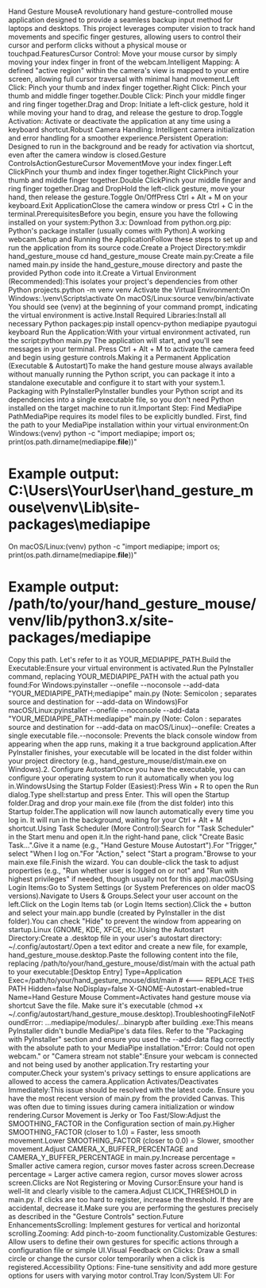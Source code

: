 Hand Gesture MouseA revolutionary hand gesture-controlled mouse application designed to provide a seamless backup input method for laptops and desktops. This project leverages computer vision to track hand movements and specific finger gestures, allowing users to control their cursor and perform clicks without a physical mouse or touchpad.FeaturesCursor Control: Move your mouse cursor by simply moving your index finger in front of the webcam.Intelligent Mapping: A defined "active region" within the camera's view is mapped to your entire screen, allowing full cursor traversal with minimal hand movement.Left Click: Pinch your thumb and index finger together.Right Click: Pinch your thumb and middle finger together.Double Click: Pinch your middle finger and ring finger together.Drag and Drop: Initiate a left-click gesture, hold it while moving your hand to drag, and release the gesture to drop.Toggle Activation: Activate or deactivate the application at any time using a keyboard shortcut.Robust Camera Handling: Intelligent camera initialization and error handling for a smoother experience.Persistent Operation: Designed to run in the background and be ready for activation via shortcut, even after the camera window is closed.Gesture ControlsActionGestureCursor MovementMove your index finger.Left ClickPinch your thumb and index finger together.Right ClickPinch your thumb and middle finger together.Double ClickPinch your middle finger and ring finger together.Drag and DropHold the left-click gesture, move your hand, then release the gesture.Toggle On/OffPress Ctrl + Alt + M on your keyboard.Exit ApplicationClose the camera window or press Ctrl + C in the terminal.PrerequisitesBefore you begin, ensure you have the following installed on your system:Python 3.x: Download from python.org.pip: Python's package installer (usually comes with Python).A working webcam.Setup and Running the ApplicationFollow these steps to set up and run the application from its source code.Create a Project Directory:mkdir hand_gesture_mouse
cd hand_gesture_mouse
Create main.py:Create a file named main.py inside the hand_gesture_mouse directory and paste the provided Python code into it.Create a Virtual Environment (Recommended):This isolates your project's dependencies from other Python projects.python -m venv venv
Activate the Virtual Environment:On Windows:.\venv\Scripts\activate
On macOS/Linux:source venv/bin/activate
You should see (venv) at the beginning of your command prompt, indicating the virtual environment is active.Install Required Libraries:Install all necessary Python packages:pip install opencv-python mediapipe pyautogui keyboard
Run the Application:With your virtual environment activated, run the script:python main.py
The application will start, and you'll see messages in your terminal. Press Ctrl + Alt + M to activate the camera feed and begin using gesture controls.Making it a Permanent Application (Executable & Autostart)To make the hand gesture mouse always available without manually running the Python script, you can package it into a standalone executable and configure it to start with your system.1. Packaging with PyInstallerPyInstaller bundles your Python script and its dependencies into a single executable file, so you don't need Python installed on the target machine to run it.Important Step: Find MediaPipe PathMediaPipe requires its model files to be explicitly bundled. First, find the path to your MediaPipe installation within your virtual environment:On Windows:(venv) python -c "import mediapipe; import os; print(os.path.dirname(mediapipe.__file__))"
# Example output: C:\Users\YourUser\hand_gesture_mouse\venv\Lib\site-packages\mediapipe
On macOS/Linux:(venv) python -c "import mediapipe; import os; print(os.path.dirname(mediapipe.__file__))"
# Example output: /path/to/your/hand_gesture_mouse/venv/lib/python3.x/site-packages/mediapipe
Copy this path. Let's refer to it as YOUR_MEDIAPIPE_PATH.Build the Executable:Ensure your virtual environment is activated.Run the PyInstaller command, replacing YOUR_MEDIAPIPE_PATH with the actual path you found:For Windows:pyinstaller --onefile --noconsole --add-data "YOUR_MEDIAPIPE_PATH;mediapipe" main.py
(Note: Semicolon ; separates source and destination for --add-data on Windows)For macOS/Linux:pyinstaller --onefile --noconsole --add-data "YOUR_MEDIAPIPE_PATH:mediapipe" main.py
(Note: Colon : separates source and destination for --add-data on macOS/Linux)--onefile: Creates a single executable file.--noconsole: Prevents the black console window from appearing when the app runs, making it a true background application.After PyInstaller finishes, your executable will be located in the dist folder within your project directory (e.g., hand_gesture_mouse/dist/main.exe on Windows).2. Configure AutostartOnce you have the executable, you can configure your operating system to run it automatically when you log in.WindowsUsing the Startup Folder (Easiest):Press Win + R to open the Run dialog.Type shell:startup and press Enter. This will open the Startup folder.Drag and drop your main.exe file (from the dist folder) into this Startup folder.The application will now launch automatically every time you log in. It will run in the background, waiting for your Ctrl + Alt + M shortcut.Using Task Scheduler (More Control):Search for "Task Scheduler" in the Start menu and open it.In the right-hand pane, click "Create Basic Task...".Give it a name (e.g., "Hand Gesture Mouse Autostart").For "Trigger," select "When I log on."For "Action," select "Start a program."Browse to your main.exe file.Finish the wizard. You can double-click the task to adjust properties (e.g., "Run whether user is logged on or not" and "Run with highest privileges" if needed, though usually not for this app).macOSUsing Login Items:Go to System Settings (or System Preferences on older macOS versions).Navigate to Users & Groups.Select your user account on the left.Click on the Login Items tab (or Login Items section).Click the + button and select your main.app bundle (created by PyInstaller in the dist folder).You can check "Hide" to prevent the window from appearing on startup.Linux (GNOME, KDE, XFCE, etc.)Using the Autostart Directory:Create a .desktop file in your user's autostart directory: ~/.config/autostart/.Open a text editor and create a new file, for example, hand_gesture_mouse.desktop.Paste the following content into the file, replacing /path/to/your/hand_gesture_mouse/dist/main with the actual path to your executable:[Desktop Entry]
Type=Application
Exec=/path/to/your/hand_gesture_mouse/dist/main # <--- REPLACE THIS PATH
Hidden=false
NoDisplay=false
X-GNOME-Autostart-enabled=true
Name=Hand Gesture Mouse
Comment=Activates hand gesture mouse via shortcut
Save the file. Make sure it's executable (chmod +x ~/.config/autostart/hand_gesture_mouse.desktop).TroubleshootingFileNotFoundError: ...mediapipe/modules/...binarypb after building .exe:This means PyInstaller didn't bundle MediaPipe's data files. Refer to the "Packaging with PyInstaller" section and ensure you used the --add-data flag correctly with the absolute path to your MediaPipe installation."Error: Could not open webcam." or "Camera stream not stable":Ensure your webcam is connected and not being used by another application.Try restarting your computer.Check your system's privacy settings to ensure applications are allowed to access the camera.Application Activates/Deactivates Immediately:This issue should be resolved with the latest code. Ensure you have the most recent version of main.py from the provided Canvas. This was often due to timing issues during camera initialization or window rendering.Cursor Movement is Jerky or Too Fast/Slow:Adjust the SMOOTHING_FACTOR in the Configuration section of main.py.Higher SMOOTHING_FACTOR (closer to 1.0) = Faster, less smooth movement.Lower SMOOTHING_FACTOR (closer to 0.0) = Slower, smoother movement.Adjust CAMERA_X_BUFFER_PERCENTAGE and CAMERA_Y_BUFFER_PERCENTAGE in main.py.Increase percentage = Smaller active camera region, cursor moves faster across screen.Decrease percentage = Larger active camera region, cursor moves slower across screen.Clicks are Not Registering or Moving Cursor:Ensure your hand is well-lit and clearly visible to the camera.Adjust CLICK_THRESHOLD in main.py. If clicks are too hard to register, increase the threshold. If they are accidental, decrease it.Make sure you are performing the gestures precisely as described in the "Gesture Controls" section.Future EnhancementsScrolling: Implement gestures for vertical and horizontal scrolling.Zooming: Add pinch-to-zoom functionality.Customizable Gestures: Allow users to define their own gestures for specific actions through a configuration file or simple UI.Visual Feedback on Clicks: Draw a small circle or change the cursor color temporarily when a click is registered.Accessibility Options: Fine-tune sensitivity and add more gesture options for users with varying motor control.Tray Icon/System UI: For

